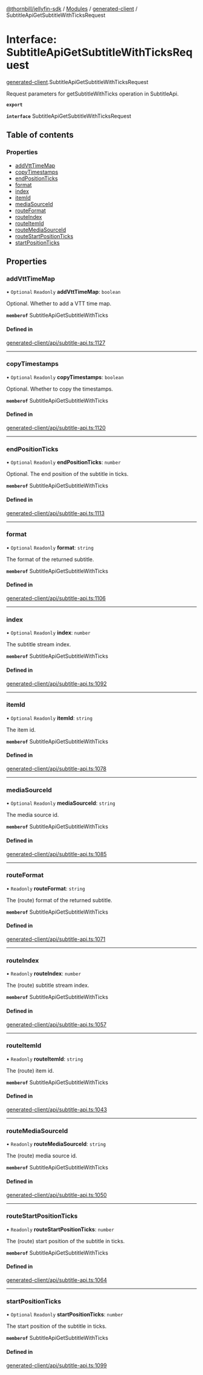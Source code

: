 [@thornbill/jellyfin-sdk](../README.md) / [Modules](../modules.md) / [generated-client](../modules/generated_client.md) / SubtitleApiGetSubtitleWithTicksRequest

# Interface: SubtitleApiGetSubtitleWithTicksRequest

[generated-client](../modules/generated_client.md).SubtitleApiGetSubtitleWithTicksRequest

Request parameters for getSubtitleWithTicks operation in SubtitleApi.

**`export`**

**`interface`** SubtitleApiGetSubtitleWithTicksRequest

## Table of contents

### Properties

- [addVttTimeMap](generated_client.SubtitleApiGetSubtitleWithTicksRequest.md#addvtttimemap)
- [copyTimestamps](generated_client.SubtitleApiGetSubtitleWithTicksRequest.md#copytimestamps)
- [endPositionTicks](generated_client.SubtitleApiGetSubtitleWithTicksRequest.md#endpositionticks)
- [format](generated_client.SubtitleApiGetSubtitleWithTicksRequest.md#format)
- [index](generated_client.SubtitleApiGetSubtitleWithTicksRequest.md#index)
- [itemId](generated_client.SubtitleApiGetSubtitleWithTicksRequest.md#itemid)
- [mediaSourceId](generated_client.SubtitleApiGetSubtitleWithTicksRequest.md#mediasourceid)
- [routeFormat](generated_client.SubtitleApiGetSubtitleWithTicksRequest.md#routeformat)
- [routeIndex](generated_client.SubtitleApiGetSubtitleWithTicksRequest.md#routeindex)
- [routeItemId](generated_client.SubtitleApiGetSubtitleWithTicksRequest.md#routeitemid)
- [routeMediaSourceId](generated_client.SubtitleApiGetSubtitleWithTicksRequest.md#routemediasourceid)
- [routeStartPositionTicks](generated_client.SubtitleApiGetSubtitleWithTicksRequest.md#routestartpositionticks)
- [startPositionTicks](generated_client.SubtitleApiGetSubtitleWithTicksRequest.md#startpositionticks)

## Properties

### addVttTimeMap

• `Optional` `Readonly` **addVttTimeMap**: `boolean`

Optional. Whether to add a VTT time map.

**`memberof`** SubtitleApiGetSubtitleWithTicks

#### Defined in

[generated-client/api/subtitle-api.ts:1127](https://github.com/thornbill/jellyfin-sdk-typescript/blob/b5d0506/src/generated-client/api/subtitle-api.ts#L1127)

___

### copyTimestamps

• `Optional` `Readonly` **copyTimestamps**: `boolean`

Optional. Whether to copy the timestamps.

**`memberof`** SubtitleApiGetSubtitleWithTicks

#### Defined in

[generated-client/api/subtitle-api.ts:1120](https://github.com/thornbill/jellyfin-sdk-typescript/blob/b5d0506/src/generated-client/api/subtitle-api.ts#L1120)

___

### endPositionTicks

• `Optional` `Readonly` **endPositionTicks**: `number`

Optional. The end position of the subtitle in ticks.

**`memberof`** SubtitleApiGetSubtitleWithTicks

#### Defined in

[generated-client/api/subtitle-api.ts:1113](https://github.com/thornbill/jellyfin-sdk-typescript/blob/b5d0506/src/generated-client/api/subtitle-api.ts#L1113)

___

### format

• `Optional` `Readonly` **format**: `string`

The format of the returned subtitle.

**`memberof`** SubtitleApiGetSubtitleWithTicks

#### Defined in

[generated-client/api/subtitle-api.ts:1106](https://github.com/thornbill/jellyfin-sdk-typescript/blob/b5d0506/src/generated-client/api/subtitle-api.ts#L1106)

___

### index

• `Optional` `Readonly` **index**: `number`

The subtitle stream index.

**`memberof`** SubtitleApiGetSubtitleWithTicks

#### Defined in

[generated-client/api/subtitle-api.ts:1092](https://github.com/thornbill/jellyfin-sdk-typescript/blob/b5d0506/src/generated-client/api/subtitle-api.ts#L1092)

___

### itemId

• `Optional` `Readonly` **itemId**: `string`

The item id.

**`memberof`** SubtitleApiGetSubtitleWithTicks

#### Defined in

[generated-client/api/subtitle-api.ts:1078](https://github.com/thornbill/jellyfin-sdk-typescript/blob/b5d0506/src/generated-client/api/subtitle-api.ts#L1078)

___

### mediaSourceId

• `Optional` `Readonly` **mediaSourceId**: `string`

The media source id.

**`memberof`** SubtitleApiGetSubtitleWithTicks

#### Defined in

[generated-client/api/subtitle-api.ts:1085](https://github.com/thornbill/jellyfin-sdk-typescript/blob/b5d0506/src/generated-client/api/subtitle-api.ts#L1085)

___

### routeFormat

• `Readonly` **routeFormat**: `string`

The (route) format of the returned subtitle.

**`memberof`** SubtitleApiGetSubtitleWithTicks

#### Defined in

[generated-client/api/subtitle-api.ts:1071](https://github.com/thornbill/jellyfin-sdk-typescript/blob/b5d0506/src/generated-client/api/subtitle-api.ts#L1071)

___

### routeIndex

• `Readonly` **routeIndex**: `number`

The (route) subtitle stream index.

**`memberof`** SubtitleApiGetSubtitleWithTicks

#### Defined in

[generated-client/api/subtitle-api.ts:1057](https://github.com/thornbill/jellyfin-sdk-typescript/blob/b5d0506/src/generated-client/api/subtitle-api.ts#L1057)

___

### routeItemId

• `Readonly` **routeItemId**: `string`

The (route) item id.

**`memberof`** SubtitleApiGetSubtitleWithTicks

#### Defined in

[generated-client/api/subtitle-api.ts:1043](https://github.com/thornbill/jellyfin-sdk-typescript/blob/b5d0506/src/generated-client/api/subtitle-api.ts#L1043)

___

### routeMediaSourceId

• `Readonly` **routeMediaSourceId**: `string`

The (route) media source id.

**`memberof`** SubtitleApiGetSubtitleWithTicks

#### Defined in

[generated-client/api/subtitle-api.ts:1050](https://github.com/thornbill/jellyfin-sdk-typescript/blob/b5d0506/src/generated-client/api/subtitle-api.ts#L1050)

___

### routeStartPositionTicks

• `Readonly` **routeStartPositionTicks**: `number`

The (route) start position of the subtitle in ticks.

**`memberof`** SubtitleApiGetSubtitleWithTicks

#### Defined in

[generated-client/api/subtitle-api.ts:1064](https://github.com/thornbill/jellyfin-sdk-typescript/blob/b5d0506/src/generated-client/api/subtitle-api.ts#L1064)

___

### startPositionTicks

• `Optional` `Readonly` **startPositionTicks**: `number`

The start position of the subtitle in ticks.

**`memberof`** SubtitleApiGetSubtitleWithTicks

#### Defined in

[generated-client/api/subtitle-api.ts:1099](https://github.com/thornbill/jellyfin-sdk-typescript/blob/b5d0506/src/generated-client/api/subtitle-api.ts#L1099)

